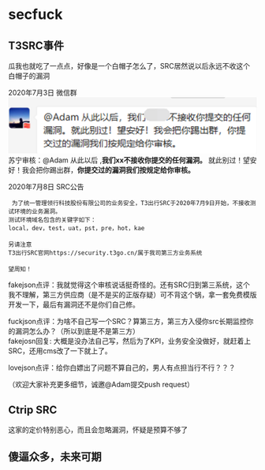 # secfuck
## T3SRC事件
瓜我也就吃了一点点，好像是一个白帽子怎么了，SRC居然说以后永远不收这个白帽子的漏洞   
     
2020年7月3日 微信群    
![avatar](https://github.com/fakejson/secfuck/blob/e2ec7a2230b9666153814a5f2e8c251adbe95ebc/statics/2020-07/t3wx.png)    
苏宁审核：@Adam 从此以后 ,**我们xx不接收你提交的任何漏洞。** 就此别过！望安好！我会把你踢出群，**你提交过的漏洞我们按规定给你审核。**    
   
2020年7月8日 SRC公告   
```
 为了统一管理领行科技股份有限公司的业务安全，T3出行SRC于2020年7月9日开始，不接收测试环境的业务漏洞。
测试环境域名包含的关键字如下：
local，dev，test，uat，pst，pre，hot，kae

另请注意
T3出行SRC官网https://security.t3go.cn/属于我司第三方业务系统

望周知！

```
   
fakejson点评：我就觉得这个审核说话挺奇怪的。还有SRC归到第三系统，这个我不理解，第三方供应商（是不是买的正版存疑）可不背这个锅，拿一套免费模版开发一下，最后有漏洞还不是你们自己修。   
  
fuckjson点评：为啥不自己写一个SRC？算第三方，第三方入侵你src长期监控你的漏洞怎么办？（所以到底是不是第三方）  
fakejosn回复: 大概是没办法自己写，然后为了KPI，业务安全没做好，就赶着上SRC，还用cms改了一下就上了。  
  
lovejson点评：给你白嫖出了问题不算自己的，男人有点担当行不行？？？    
    

（欢迎大家补充更多细节，诚邀@Adam提交push request）

## Ctrip SRC
这家的定价特别恶心，而且会忽略漏洞，怀疑是预算不够了

## 傻逼众多，未来可期   
